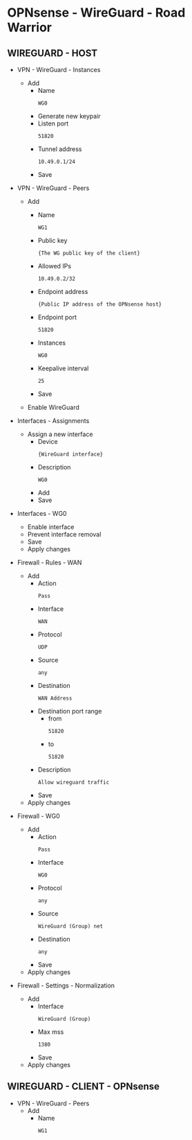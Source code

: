 # OPNsense - WireGuard - Road Warrior

## WIREGUARD - HOST
- VPN - WireGuard - Instances
  - Add
    - Name
      ```
      WG0
      ```
    - Generate new keypair
    - Listen port
      ```
      51820
      ```
    - Tunnel address
      ```
      10.49.0.1/24
      ```
    - Save
      
- VPN - WireGuard - Peers
  - Add
    - Name
      ```
      WG1
      ```
    - Public key
      ```
      {The WG public key of the client}
      ```    
    - Allowed IPs
      ```
      10.49.0.2/32
      ```
    - Endpoint address
      ```
      {Public IP address of the OPNsense host}
      ```
    - Endpoint port
      ```
      51820
      ```
    - Instances
      ```
      WG0
      ```
    - Keepalive interval
      ```
      25
      ```
    - Save
      
  - Enable WireGuard
  
- Interfaces - Assignments
  - Assign a new interface
    - Device
      ```
      {WireGuard interface}
      ```
    - Description
      ```
      WG0
      ```
    - Add
    - Save
      
- Interfaces - WG0
  - Enable interface
  - Prevent interface removal
  - Save
  - Apply changes
    
- Firewall - Rules - WAN
  - Add
    - Action
      ```
      Pass
      ```
    - Interface
      ```
      WAN
      ```
    - Protocol
      ```
      UDP
      ```
    - Source
      ```
      any
      ```
    - Destination
      ```
      WAN Address
      ```
    - Destination port range
      - from
        ```
        51820
        ```
      - to
        ```
        51820
        ```
    - Description
      ```
      Allow wireguard traffic
      ```
    - Save
  - Apply changes
    
- Firewall - WG0
  - Add
    - Action
      ```
      Pass
      ```
    - Interface
      ```
      WG0
      ```
    - Protocol
      ```
      any
      ```
    - Source
      ```
      WireGuard (Group) net
      ```
    - Destination
      ```
      any
      ```
    - Save
  - Apply changes

- Firewall - Settings - Normalization
  - Add
    - Interface
      ```
      WireGuard (Group)
      ```
    - Max mss
      ```
      1380
      ```
    - Save
  - Apply changes
      




## WIREGUARD - CLIENT - OPNsense
- VPN - WireGuard - Peers
  - Add
    - Name
      ```
      WG1
      ```



